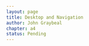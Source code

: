 ```yaml
---
layout: page
title: Desktop and Navigation
author: John Graybeal
chapter: a4
status: Pending
---
```

